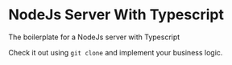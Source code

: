 # NodeJs Server With Typescript

The boilerplate for a NodeJs server with Typescript

Check it out using `git clone` and implement your business logic.
